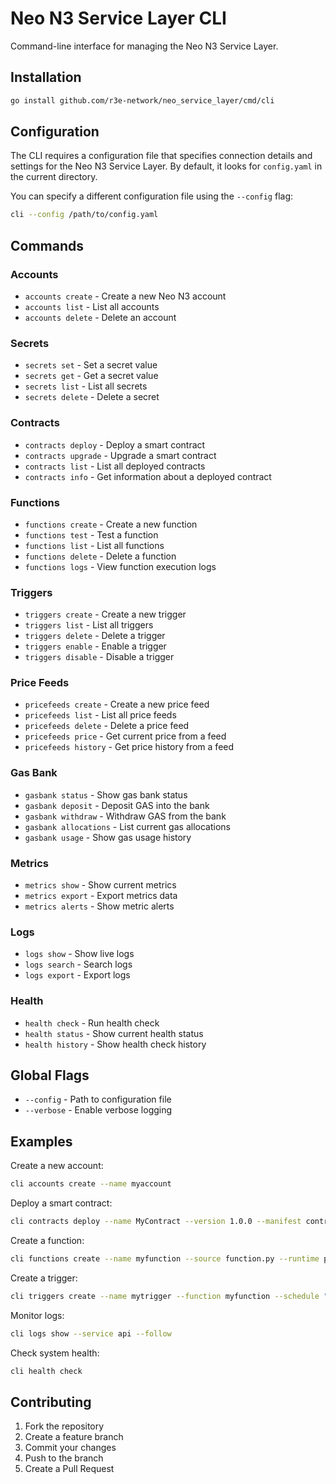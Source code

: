 # Neo N3 Service Layer CLI

Command-line interface for managing the Neo N3 Service Layer.

## Installation

```bash
go install github.com/r3e-network/neo_service_layer/cmd/cli
```

## Configuration

The CLI requires a configuration file that specifies connection details and settings for the Neo N3 Service Layer. By default, it looks for `config.yaml` in the current directory.

You can specify a different configuration file using the `--config` flag:

```bash
cli --config /path/to/config.yaml
```

## Commands

### Accounts
- `accounts create` - Create a new Neo N3 account
- `accounts list` - List all accounts
- `accounts delete` - Delete an account

### Secrets
- `secrets set` - Set a secret value
- `secrets get` - Get a secret value
- `secrets list` - List all secrets
- `secrets delete` - Delete a secret

### Contracts
- `contracts deploy` - Deploy a smart contract
- `contracts upgrade` - Upgrade a smart contract
- `contracts list` - List all deployed contracts
- `contracts info` - Get information about a deployed contract

### Functions
- `functions create` - Create a new function
- `functions test` - Test a function
- `functions list` - List all functions
- `functions delete` - Delete a function
- `functions logs` - View function execution logs

### Triggers
- `triggers create` - Create a new trigger
- `triggers list` - List all triggers
- `triggers delete` - Delete a trigger
- `triggers enable` - Enable a trigger
- `triggers disable` - Disable a trigger

### Price Feeds
- `pricefeeds create` - Create a new price feed
- `pricefeeds list` - List all price feeds
- `pricefeeds delete` - Delete a price feed
- `pricefeeds price` - Get current price from a feed
- `pricefeeds history` - Get price history from a feed

### Gas Bank
- `gasbank status` - Show gas bank status
- `gasbank deposit` - Deposit GAS into the bank
- `gasbank withdraw` - Withdraw GAS from the bank
- `gasbank allocations` - List current gas allocations
- `gasbank usage` - Show gas usage history

### Metrics
- `metrics show` - Show current metrics
- `metrics export` - Export metrics data
- `metrics alerts` - Show metric alerts

### Logs
- `logs show` - Show live logs
- `logs search` - Search logs
- `logs export` - Export logs

### Health
- `health check` - Run health check
- `health status` - Show current health status
- `health history` - Show health check history

## Global Flags

- `--config` - Path to configuration file
- `--verbose` - Enable verbose logging

## Examples

Create a new account:
```bash
cli accounts create --name myaccount
```

Deploy a smart contract:
```bash
cli contracts deploy --name MyContract --version 1.0.0 --manifest contract.manifest.json --nef contract.nef
```

Create a function:
```bash
cli functions create --name myfunction --source function.py --runtime python3.9
```

Create a trigger:
```bash
cli triggers create --name mytrigger --function myfunction --schedule "*/5 * * * *"
```

Monitor logs:
```bash
cli logs show --service api --follow
```

Check system health:
```bash
cli health check
```

## Contributing

1. Fork the repository
2. Create a feature branch
3. Commit your changes
4. Push to the branch
5. Create a Pull Request